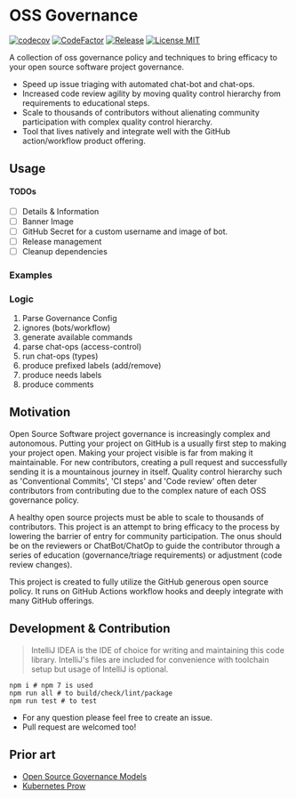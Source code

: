 # OSS Governance

[![codecov](https://codecov.io/gh/fuxingloh/oss-governance/branch/main/graph/badge.svg?token=SOWIV1VVM1)](https://codecov.io/gh/fuxingloh/oss-governance)
[![CodeFactor](https://www.codefactor.io/repository/github/fuxingloh/oss-governance/badge)](https://www.codefactor.io/repository/github/fuxingloh/oss-governance)
[![Release](https://img.shields.io/github/v/release/fuxingloh/oss-governance)](https://github.com/fuxingloh/oss-governance/releases)
[![License MIT](https://img.shields.io/github/license/fuxingloh/oss-governance)](https://github.com/fuxingloh/oss-governance/blob/main/LICENSE)

A collection of oss governance policy and techniques to bring efficacy to your open source software project governance.

* Speed up issue triaging with automated chat-bot and chat-ops.
* Increased code review agility by moving quality control hierarchy from requirements to educational steps.
* Scale to thousands of contributors without alienating community participation with complex quality control hierarchy.
* Tool that lives natively and integrate well with the GitHub action/workflow product offering.

## Usage

#### TODOs

- [ ] Details & Information
- [ ] Banner Image
- [ ] GitHub Secret for a custom username and image of bot.
- [ ] Release management
- [ ] Cleanup dependencies

### Examples

### Logic

1. Parse Governance Config
2. ignores (bots/workflow)
3. generate available commands
4. parse chat-ops (access-control)
5. run chat-ops (types)
6. produce prefixed labels (add/remove)
7. produce needs labels
8. produce comments


## Motivation

Open Source Software project governance is increasingly complex and autonomous. Putting your project on GitHub is a
usually first step to making your project open. Making your project visible is far from making it maintainable. For new
contributors, creating a pull request and successfully sending it is a mountainous journey in itself. Quality control
hierarchy such as 'Conventional Commits', 'CI steps' and 'Code review' often deter contributors from contributing due to
the complex nature of each OSS governance policy.

A healthy open source projects must be able to scale to thousands of contributors. This project is an attempt to bring
efficacy to the process by lowering the barrier of entry for community participation. The onus should be on the
reviewers or ChatBot/ChatOp to guide the contributor through a series of education (governance/triage requirements) or
adjustment (code review changes).

This project is created to fully utilize the GitHub generous open source policy. It runs on GitHub Actions workflow
hooks and deeply integrate with many GitHub offerings.

## Development & Contribution

> IntelliJ IDEA is the IDE of choice for writing and maintaining this code library. IntelliJ's files are included for
> convenience with toolchain setup but usage of IntelliJ is optional.

```shell
npm i # npm 7 is used
npm run all # to build/check/lint/package
npm run test # to test
```

* For any question please feel free to create an issue.
* Pull request are welcomed too!

## Prior art

* [Open Source Governance Models](https://gist.github.com/calebamiles/c578f88403b2fcb203deb5c9ef941d98)
* [Kubernetes Prow](https://github.com/kubernetes/test-infra)

